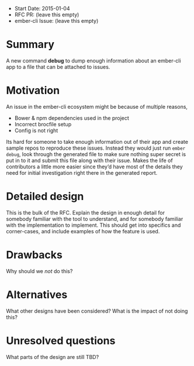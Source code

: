 - Start Date: 2015-01-04
- RFC PR: (leave this empty)
- ember-cli Issue: (leave this empty)

# Summary

A new command **debug** to dump enough information about an ember-cli app to a file that can be attached to issues.

# Motivation

An issue in the ember-cli ecosystem might be because of multiple reasons,
- Bower & npm dependencies used in the project
- Incorrect brocfile setup
- Config is not right

Its hard for someone to take enough information out of their app and create sample repos to reproduce these issues. Instead they would just run `ember debug`, look through the generated file to make sure nothing super secret is put in to it and submit this file along with their issue. Makes the life of contributors a little more easier since they’d have most of the details they need for initial investigation right there in the generated report.

# Detailed design

This is the bulk of the RFC. Explain the design in enough detail for somebody familiar
with the tool to understand, and for somebody familiar with the implementation to implement.
This should get into specifics and corner-cases, and include examples of how the feature is used.

# Drawbacks

Why should we *not* do this?

# Alternatives

What other designs have been considered? What is the impact of not doing this?

# Unresolved questions

What parts of the design are still TBD?
